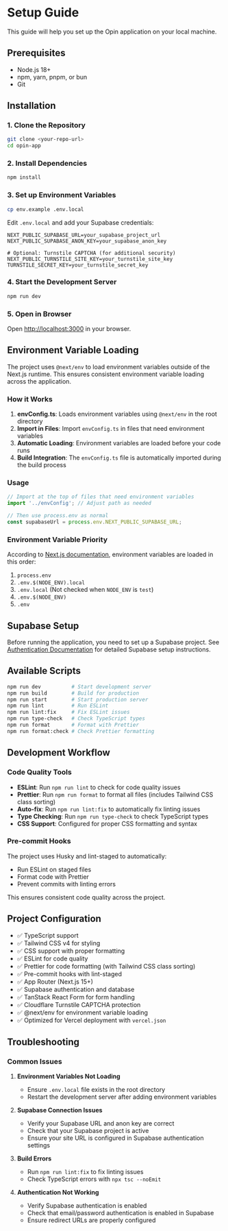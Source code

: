 # Setup Guide

This guide will help you set up the Opin application on your local machine.

## Prerequisites

- Node.js 18+
- npm, yarn, pnpm, or bun
- Git

## Installation

### 1. Clone the Repository

```bash
git clone <your-repo-url>
cd opin-app
```

### 2. Install Dependencies

```bash
npm install
```

### 3. Set up Environment Variables

```bash
cp env.example .env.local
```

Edit `.env.local` and add your Supabase credentials:

```env
NEXT_PUBLIC_SUPABASE_URL=your_supabase_project_url
NEXT_PUBLIC_SUPABASE_ANON_KEY=your_supabase_anon_key

# Optional: Turnstile CAPTCHA (for additional security)
NEXT_PUBLIC_TURNSTILE_SITE_KEY=your_turnstile_site_key
TURNSTILE_SECRET_KEY=your_turnstile_secret_key
```

### 4. Start the Development Server

```bash
npm run dev
```

### 5. Open in Browser

Open [http://localhost:3000](http://localhost:3000) in your browser.

## Environment Variable Loading

The project uses `@next/env` to load environment variables outside of the Next.js runtime. This ensures consistent environment variable loading across the application.

### How it Works

1. **envConfig.ts**: Loads environment variables using `@next/env` in the root directory
2. **Import in Files**: Import `envConfig.ts` in files that need environment variables
3. **Automatic Loading**: Environment variables are loaded before your code runs
4. **Build Integration**: The `envConfig.ts` file is automatically imported during the build process

### Usage

```typescript
// Import at the top of files that need environment variables
import '../envConfig'; // Adjust path as needed

// Then use process.env as normal
const supabaseUrl = process.env.NEXT_PUBLIC_SUPABASE_URL;
```

### Environment Variable Priority

According to [Next.js documentation](https://nextjs.org/docs/app/guides/environment-variables), environment variables are loaded in this order:

1. `process.env`
2. `.env.$(NODE_ENV).local`
3. `.env.local` (Not checked when `NODE_ENV` is `test`)
4. `.env.$(NODE_ENV)`
5. `.env`

## Supabase Setup

Before running the application, you need to set up a Supabase project. See [Authentication Documentation](./authentication.md) for detailed Supabase setup instructions.

## Available Scripts

```bash
npm run dev          # Start development server
npm run build        # Build for production
npm run start        # Start production server
npm run lint         # Run ESLint
npm run lint:fix     # Fix ESLint issues
npm run type-check   # Check TypeScript types
npm run format       # Format with Prettier
npm run format:check # Check Prettier formatting
```

## Development Workflow

### Code Quality Tools

- **ESLint**: Run `npm run lint` to check for code quality issues
- **Prettier**: Run `npm run format` to format all files (includes Tailwind CSS class sorting)
- **Auto-fix**: Run `npm run lint:fix` to automatically fix linting issues
- **Type Checking**: Run `npm run type-check` to check TypeScript types
- **CSS Support**: Configured for proper CSS formatting and syntax

### Pre-commit Hooks

The project uses Husky and lint-staged to automatically:

- Run ESLint on staged files
- Format code with Prettier
- Prevent commits with linting errors

This ensures consistent code quality across the project.

## Project Configuration

- ✅ TypeScript support
- ✅ Tailwind CSS v4 for styling
- ✅ CSS support with proper formatting
- ✅ ESLint for code quality
- ✅ Prettier for code formatting (with Tailwind CSS class sorting)
- ✅ Pre-commit hooks with lint-staged
- ✅ App Router (Next.js 15+)
- ✅ Supabase authentication and database
- ✅ TanStack React Form for form handling
- ✅ Cloudflare Turnstile CAPTCHA protection
- ✅ @next/env for environment variable loading
- ✅ Optimized for Vercel deployment with `vercel.json`

## Troubleshooting

### Common Issues

1. **Environment Variables Not Loading**
   - Ensure `.env.local` file exists in the root directory
   - Restart the development server after adding environment variables

2. **Supabase Connection Issues**
   - Verify your Supabase URL and anon key are correct
   - Check that your Supabase project is active
   - Ensure your site URL is configured in Supabase authentication settings

3. **Build Errors**
   - Run `npm run lint:fix` to fix linting issues
   - Check TypeScript errors with `npx tsc --noEmit`

4. **Authentication Not Working**
   - Verify Supabase authentication is enabled
   - Check that email/password authentication is enabled in Supabase
   - Ensure redirect URLs are properly configured
